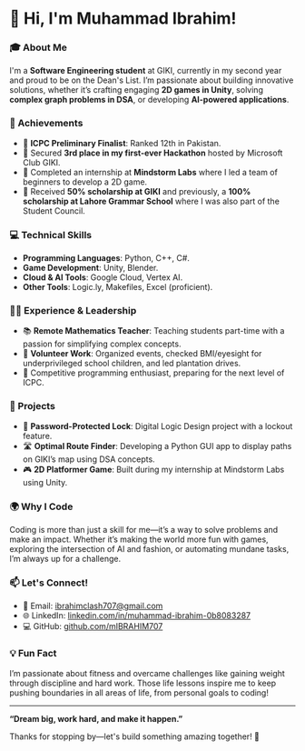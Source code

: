 # 👋 Hi, I'm Muhammad Ibrahim!  

### 🎓 About Me  
I'm a **Software Engineering student** at GIKI, currently in my second year and proud to be on the Dean's List. I’m passionate about building innovative solutions, whether it’s crafting engaging **2D games in Unity**, solving **complex graph problems in DSA**, or developing **AI-powered applications**.  

### 🌟 Achievements  
- 🥈 **ICPC Preliminary Finalist**: Ranked 12th in Pakistan.  
- 🥉 Secured **3rd place in my first-ever Hackathon** hosted by Microsoft Club GIKI.  
- 💼 Completed an internship at **Mindstorm Labs** where I led a team of beginners to develop a 2D game.  
- 📜 Received **50% scholarship at GIKI** and previously, a **100% scholarship at Lahore Grammar School** where I was also part of the Student Council.  

### 💻 Technical Skills  
- **Programming Languages**: Python, C++, C#.  
- **Game Development**: Unity, Blender.  
- **Cloud & AI Tools**: Google Cloud, Vertex AI.  
- **Other Tools**: Logic.ly, Makefiles, Excel (proficient).  

### 🧑‍🏫 Experience & Leadership  
- 📚 **Remote Mathematics Teacher**: Teaching students part-time with a passion for simplifying complex concepts.  
- 🌱 **Volunteer Work**: Organized events, checked BMI/eyesight for underprivileged school children, and led plantation drives.  
- 🧠 Competitive programming enthusiast, preparing for the next level of ICPC.  

### 🚀 Projects  
- 🔐 **Password-Protected Lock**: Digital Logic Design project with a lockout feature.  
- 🛣️ **Optimal Route Finder**: Developing a Python GUI app to display paths on GIKI’s map using DSA concepts.  
- 🎮 **2D Platformer Game**: Built during my internship at Mindstorm Labs using Unity.  

### 🌍 Why I Code  
Coding is more than just a skill for me—it’s a way to solve problems and make an impact. Whether it’s making the world more fun with games, exploring the intersection of AI and fashion, or automating mundane tasks, I’m always up for a challenge.  

### 📫 Let's Connect!  
- 💌 Email: [ibrahimclash707@gmail.com](mailto:ibrahimclash707@gmail.com)  
- 🌐 LinkedIn: [linkedin.com/in/muhammad-ibrahim-0b8083287](https://linkedin.com/in/muhammad-ibrahim-0b8083287)  
- 💻 GitHub: [github.com/mIBRAHIM707](https://github.com/mIBRAHIM707)  

### 💡 Fun Fact  
I’m passionate about fitness and overcame challenges like gaining weight through discipline and hard work. Those life lessons inspire me to keep pushing boundaries in all areas of life, from personal goals to coding!  

---

**“Dream big, work hard, and make it happen.”**  

Thanks for stopping by—let's build something amazing together! 🚀
